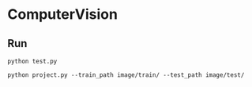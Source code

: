 # ComputerVision

## Run


```console
python test.py
```



```console
python project.py --train_path image/train/ --test_path image/test/
```
